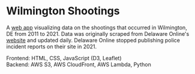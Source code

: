 # Wilmington Shootings

A [web app](https://curtcommander.com/wilmington-shootings/index.html) visualizing data on the shootings that occurred in Wilmington, DE from 2011 to 2021. Data was originally scraped from Delaware Online's [website](https://data.delawareonline.com/) and updated daily. Delaware Online stopped publishing police incident reports on their site in 2021.

Frontend: HTML, CSS, JavaScript (D3, Leaflet)\
Backend: AWS S3, AWS CloudFront, AWS Lambda, Python
